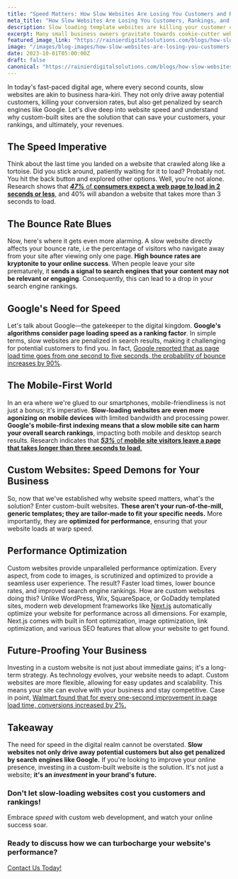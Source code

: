 ```yaml
---
title: "Speed Matters: How Slow Websites Are Losing You Customers and Rankings"
meta_title: "How Slow Websites Are Losing You Customers, Rankings, and Revenue | RDS"
description: Slow loading template websites are killing your customer conversions, Google rankings, and your revenue. Speed is king in today's mobile first search environment. How do you get a faster site? Keep reading here.
excerpt: Many small business owners gravitate towards cookie-cutter website builders like Wix, GoDaddy, or WordPress, enticed by their apparent cost-effectiveness. However, does this apparent budget-friendliness hold up when we dig deeper?
featured_image_link: "https://rainierdigitalsolutions.com/blogs/how-slow-websites-are-losing-you-customers-and-rankings"
image: "/images/blog-images/how-slow-websites-are-losing-you-customers-and-rankings/featured.png"
date: 2023-10-01T05:00:00Z
draft: false
canonical: "https://rainierdigitalsolutions.com/blogs/how-slow-websites-are-losing-you-customers-and-rankings"
---
```


In today's fast-paced digital age, where every second counts, slow websites are akin to business hara-kiri. They not only drive away potential customers, killing your conversion rates, but also get penalized by search engines like Google. Let's dive deep into website speed and understand why custom-built sites are the solution that can save your customers, your rankings, and ultimately, your revenues.

## The Speed Imperative

Think about the last time you landed on a website that crawled along like a tortoise. Did you stick around, patiently waiting for it to load? Probably not. You hit the back button and explored other options. Well, you're not alone. Research shows that <a href="https://blog.kissmetrics.com/wp-content/uploads/2011/04/loading-time.pdf" target="_blank" rel="noopener noreferrer follow" class="underline decoration-primary">***47%*** of **consumers expect a web page to load in 2 seconds or less**</a>, and 40% will abandon a website that takes more than 3 seconds to load.

## The Bounce Rate Blues

Now, here's where it gets even more alarming. A slow website directly affects your bounce rate, i.e the percentage of visitors who navigate away from your site after viewing only one page. **High bounce rates are kryptonite to your online success**. When people leave your site prematurely, it **sends a signal to search engines that your content may not be relevant or engaging**. Consequently, this can lead to a drop in your search engine rankings.

## Google's Need for Speed

Let's talk about Google—the gatekeeper to the digital kingdom. **Google's algorithms consider page loading speed as a ranking factor**. In simple terms, slow websites are penalized in search results, making it challenging for potential customers to find you. In fact, <a href="https://www.thinkwithgoogle.com/marketing-strategies/app-and-mobile/mobile-page-speed-new-industry-benchmarks/" target="_blank" rel="noopener noreferrer follow" class="font-bold underline decoration-primary">Google reported that as page load time goes from one second to five seconds, the probability of bounce increases by 90%</a>.

## The Mobile-First World

In an era where we're glued to our smartphones, mobile-friendliness is not just a bonus; it's imperative. **Slow-loading websites are even more agonizing on mobile devices** with limited bandwidth and processing power. **Google's mobile-first indexing means that a slow mobile site can harm your overall search rankings**, impacting both mobile and desktop search results. Research indicates that <a href="https://blog.google/products/admanager/the-need-for-mobile-speed/#:~:text=3...&text=Slow%20page%20load%20times%20are,than%203%20seconds%20to%20load&text=One%20out%20of%20two%20people,in%20less%20than%202%20seconds&text=46%25%20of%20people%20say%20that,the%20web%20on%20mobile%20devices" target="_blank" rel="noopener noreferrer follow" class="font-bold underline decoration-primary">***53%*** of **mobile site visitors leave a page that takes longer than three seconds to load**.</a>

## Custom Websites: Speed Demons for Your Business

So, now that we've established why website speed matters, what's the solution? Enter custom-built websites. **These aren't your run-of-the-mill, generic templates; they are tailor-made to fit your specific needs.** More importantly, they are **optimized for performance**, ensuring that your website loads at warp speed.

## Performance Optimization

Custom websites provide unparalleled performance optimization. Every aspect, from code to images, is scrutinized and optimized to provide a seamless user experience. The result? Faster load times, lower bounce rates, and improved search engine rankings. How are custom websites doing this? Unlike WordPress, Wix, SquareSpace, or GoDaddy templated sites, modern web development frameworks like <a href="https://nextjs.org" target="_blank" rel="noopener noreferrer follow" class="font-bold underline decoration-primary">Next.js</a> automatically optimize your website for performance across all dimensions. For example, Next.js comes with built in font optimization, image optimization, link optimization, and various SEO features that allow your website to get found.

## Future-Proofing Your Business

Investing in a custom website is not just about immediate gains; it's a long-term strategy. As technology evolves, your website needs to adapt. Custom websites are more flexible, allowing for easy updates and scalability. This means your site can evolve with your business and stay competitive. Case in point, <a href="https://www.cloudflare.com/learning/performance/more/website-performance-conversion-rates/" rel="noopener noreferrer follow" class="font-bold underline decoration-primary">Walmart found that for every one-second improvement in page load time, conversions increased by 2%.</a>

## Takeaway

The need for speed in the digital realm cannot be overstated. <strong class="text-primary" >Slow websites not only drive away potential customers but also get penalized by search engines like Google.</strong> If you're looking to improve your online presence, investing in a custom-built website is the solution. It's not just a website; **it's an *<span class="underline decoration-primary">investment</span>* in your brand's future.**

### Don't let slow-loading websites cost you customers and rankings!

Embrace <span class="font-bold underline decoration-primary text-primary">*speed*</span> with custom web development, and watch your online success soar.

### Ready to discuss how we can turbocharge your website's performance?

<div class="flex items-center justify-center align-middle">
  <a class="mb-4 btn btn-primary me-4" rel="noopener noreferrer follow" href="/contact">Contact Us Today!</a>
</div>
